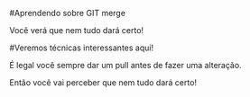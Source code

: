 #Aprendendo sobre GIT merge

Você verá que nem tudo dará certo!

#Veremos técnicas interessantes aqui!

É legal você sempre dar um pull antes de fazer uma alteração.

Então você vai perceber que nem tudo dará certo!